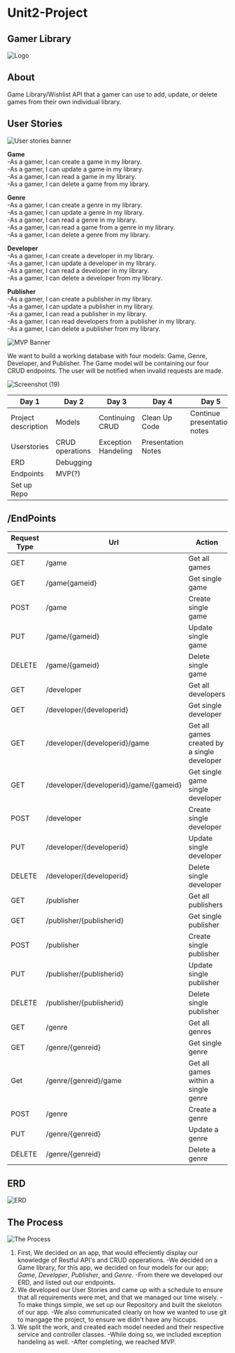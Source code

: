 # Unit2-Project

## Gamer Library
![Logo](https://user-images.githubusercontent.com/89564513/148089103-de9f071a-88a2-4a2e-88be-921b4823cfa2.png)

## About

Game Library/Wishlist API that a gamer can use to add, update, or delete games from their own individual library.

## User Stories
![User stories banner](https://user-images.githubusercontent.com/89564513/148093074-98f7b9c1-9b10-4f5f-a4d9-e65a03a82b2b.png)

**Game**<br>
  -As a gamer, I can create a game in my library.<br>
  -As a gamer, I can update a game in my library.<br>
  -As a gamer, I can read a game in my library.<br>
  -As a gamer, I can delete a game from my library.<br>

**Genre**<br>
  -As a gamer, I can create a genre in my library.<br>
  -As a gamer, I can update a genre in my library.<br>
  -As a gamer, I can read a genre in my library.<br>
  -As a gamer, I can read a game from a genre in my library.<br>
  -As a gamer, I can delete a genre from my library.<br>

**Developer**<br>
  -As a gamer, I can create a developer in my library.<br>
  -As a gamer, I can update a developer in my library.<br>
  -As a gamer, I can read a developer in my library.<br>
  -As a gamer, I can delete a developer from my library.<br>

**Publisher**<br>
  -As a gamer, I can create a publisher in my library.<br>
  -As a gamer, I can update a publisher in my library.<br>
  -As a gamer, I can read a publisher in my library.<br>
  -As a gamer, I can read developers from a publisher in my library.<br>
  -As a gamer, I can delete a publisher from my library.<br>

![MVP Banner](https://user-images.githubusercontent.com/89564513/148093144-0b0d1fb4-ac11-4f79-92fa-12e1da1d3cbe.png)<br>

We want to build a working database with four models: Game, Genre, Developer, and Publisher. The Game model will be containing our four CRUD endpoints. The user will be notified when invalid requests are made.

![Screenshot (19)](https://user-images.githubusercontent.com/89564513/148093922-3091cfc8-b01c-4122-9ef1-4cadbfea3f3a.png)

| Day 1 | Day 2 | Day 3 | Day 4 | Day 5 |
|-------|-------|-------|-------|-------|
| Project description| Models| Continuing CRUD| Clean Up Code| Continue presentation notes
 Userstories| CRUD operations| Exception Handeling| Presentation Notes
 ERD |Debugging| 
 Endpoints| MVP(?)|
 Set up Repo|
 
## /EndPoints

| Request Type | Url  | Action | Request Header | Access | Request Body|
|--------------|------|--------|----------------|--------|-------------|
|GET | /game|Get all games|None|Public| |
|GET| /game{gameid}|Get single game|None|Public| |
|POST| /game|Create single game|None|Public| | 
|PUT| /game/{gameid}|Update single game|None|Public||
|DELETE| /game/{gameid}| Delete single game|None|Public||
|GET| /developer|Get all developers|None|Public||
|GET| /developer/{developerid}|Get single developer|None|Public||
|GET| /developer/{developerid}/game|Get all games created by a single developer|None|Public||
|GET| /developer/{developerid}/game/{gameid}|Get single game single developer|None|Public||
|POST| /developer|Create single developer|None|Public||
|PUT| /developer/{developerid}|Update single developer|None|Public||
|DELETE| /developer/{developerid}|Delete single developer|None|Public||
|GET| /publisher|Get all publishers|None|Public||
|GET| /publisher/{publisherid}|Get single publisher|None|Public||
|POST| /publisher|Create single publisher|None|Public||
|PUT| /publisher/{publisherid}|Update single publisher|None|Public||
|DELETE| /publisher/{publisherid}|Delete single publisher|None|Public||
|GET| /genre|Get all genres|None|Public||
|GET| /genre/{genreid}|Get single genre|None|Public||
|Get| /genre/{genreid}/game|Get all games within a single genre|None|Public||
|POST| /genre|Create a genre|None|Public||
|PUT| /genre/{genreid}|Update a genre|None|Public||
|DELETE| /genre/{genreid}|Delete a genre|None|Public||

## ERD
![ERD](https://user-images.githubusercontent.com/89564513/148101262-90f32935-b756-4592-9b11-83e70f491fcc.png)


## The Process
![The Process](https://user-images.githubusercontent.com/89564513/148101651-29730772-c08e-40aa-b7ac-b798a3ff510b.png)

1. First, We decided on an app, that would effeciently display our knowledge of Restful API's and CRUD opperations.
  -We decided on a Game library, for this app, we decided on four models for our app; *Game*, *Developer*, *Publisher*, and *Genre*.
  -From there we developed our ERD, and listed out our endpoints. 
2. We developed our User Stories and came up with a schedule to ensure that all requirements were met, and that we managed our time wisely.
  -To make things simple, we set up our Repository and built the skeloton of our app.
  -We also communicated clearly on how we wanted to use git to mangage the project, to ensure we didn't have any hiccups.
3. We split the work, and created each model needed and their respective service and controller classes.
  -While doing so, we included exception handeling as well.
  -After completing, we reached MVP.

